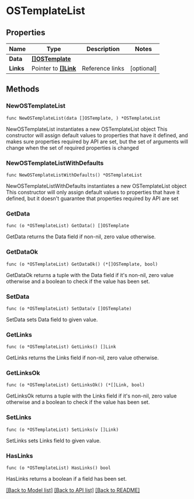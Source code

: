# OSTemplateList

## Properties

Name | Type | Description | Notes
------------ | ------------- | ------------- | -------------
**Data** | [**[]OSTemplate**](OSTemplate.md) |  | 
**Links** | Pointer to [**[]Link**](Link.md) | Reference links | [optional] 

## Methods

### NewOSTemplateList

`func NewOSTemplateList(data []OSTemplate, ) *OSTemplateList`

NewOSTemplateList instantiates a new OSTemplateList object
This constructor will assign default values to properties that have it defined,
and makes sure properties required by API are set, but the set of arguments
will change when the set of required properties is changed

### NewOSTemplateListWithDefaults

`func NewOSTemplateListWithDefaults() *OSTemplateList`

NewOSTemplateListWithDefaults instantiates a new OSTemplateList object
This constructor will only assign default values to properties that have it defined,
but it doesn't guarantee that properties required by API are set

### GetData

`func (o *OSTemplateList) GetData() []OSTemplate`

GetData returns the Data field if non-nil, zero value otherwise.

### GetDataOk

`func (o *OSTemplateList) GetDataOk() (*[]OSTemplate, bool)`

GetDataOk returns a tuple with the Data field if it's non-nil, zero value otherwise
and a boolean to check if the value has been set.

### SetData

`func (o *OSTemplateList) SetData(v []OSTemplate)`

SetData sets Data field to given value.


### GetLinks

`func (o *OSTemplateList) GetLinks() []Link`

GetLinks returns the Links field if non-nil, zero value otherwise.

### GetLinksOk

`func (o *OSTemplateList) GetLinksOk() (*[]Link, bool)`

GetLinksOk returns a tuple with the Links field if it's non-nil, zero value otherwise
and a boolean to check if the value has been set.

### SetLinks

`func (o *OSTemplateList) SetLinks(v []Link)`

SetLinks sets Links field to given value.

### HasLinks

`func (o *OSTemplateList) HasLinks() bool`

HasLinks returns a boolean if a field has been set.


[[Back to Model list]](../README.md#documentation-for-models) [[Back to API list]](../README.md#documentation-for-api-endpoints) [[Back to README]](../README.md)


